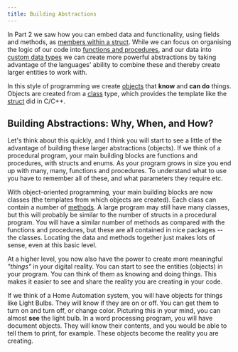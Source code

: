```yaml
---
title: Building Abstractions
---
```


In Part 2 we saw how you can embed data and functionality, using fields and methods, as [members within a struct](/book/part-2-organised-code/7-member-functions/0-overview). While we can focus on organising the logic of our code into [functions and procedures](/book/part-2-organised-code/2-organising-code/0-overview), and our data into [custom data types](/book/part-2-organised-code/3-structuring-data/0-overview) we can create more powerful abstractions by taking advantage of the languages' ability to combine these and thereby create larger entities to work with.

In this style of programming we create [objects](/book/part-2-organised-code/7-member-functions/2-trailside/1-0-struct-members#referring-to-struct-values-as-objects) that **know** and **can do** things. Objects are created from a [class](/book/part-3-programs-as-concepts/2-abstraction/1-concepts/1-0-class) type, which provides the template like the [struct](/book/part-2-organised-code/7-member-functions/2-trailside/1-0-struct-members) did in C/C++.

## Building Abstractions: Why, When, and How?

Let's think about this quickly, and I think you will start to see a little of the advantage of building these larger abstractions (objects). If we think of a procedural program, your main building blocks are functions and procedures, with structs and enums. As your program grows in size you end up with many, many, functions and procedures. To understand what to use you have to remember all of these, and what parameters they require etc.

With object-oriented programming, your main building blocks are now classes (the templates from which objects are created). Each class can contain a number of [methods](/book/part-1-instructions/1-sequence-and-data/2-trailside/02-method). A large program may still have many classes, but this will probably be similar to the number of structs in a procedural program. You will have a similar number of methods as compared with the functions and procedures, but these are all contained in nice packages -- the classes. Locating the data and methods together just makes lots of sense, even at this basic level.

At a higher level, you now also have the power to create more meaningful *"things"* in your digital reality. You can start to see the entities (objects) in your program. You can think of them as knowing and doing things. This makes it easier to see and share the reality you are creating in your code.

If we think of a Home Automation system, you will have objects for things like Light Bulbs. They will know if they are on or off. You can get them to turn on and turn off, or change color. Picturing this in your mind, you can almost **see** the light bulb. In a word processing program, you will have document objects. They will know their contents, and you would be able to tell them to print, for example. These objects become the reality you are creating.
